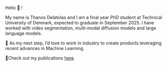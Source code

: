 Hello 🍫 !

My name is Thanos Delatolas and I am a final year PhD student at Technical University of Denmark, expected to graduate in September 2025. I have worked with video segmentation, multi-modal diffusion models and large language models.

🎯 As my next step, I’d love to work in industry to create products leveraging recent advances in Machine Learning.

📜Check out my publications [here](https://scholar.google.com/citations?user=N8vlKeMAAAAJ&hl=en).
